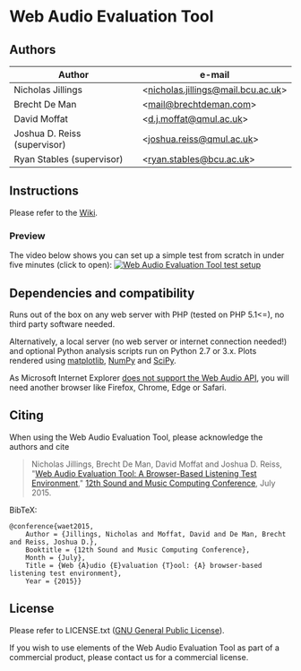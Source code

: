 # Web Audio Evaluation Tool

## Authors

| Author  | e-mail | 
| ------- | ------ |
| Nicholas Jillings 				| <[nicholas.jillings@mail.bcu.ac.uk](mailto:nicholas.jillings@mail.bcu.ac.uk)> |
| Brecht De Man					| <[mail@brechtdeman.com](mailto:mail@brechtdeman.com)> | 
| David Moffat					| <[d.j.moffat@qmul.ac.uk](mailto:d.j.moffat@qmul.ac.uk)>| 
| Joshua D. Reiss (supervisor)	| <[joshua.reiss@qmul.ac.uk](mailto:joshua.reiss@qmul.ac.uk)> | 
| Ryan Stables (supervisor)		| <[ryan.stables@bcu.ac.uk](mailto:ryan.stables@bcu.ac.uk)> | 


## Instructions

Please refer to the [Wiki](https://github.com/BrechtDeMan/WebAudioEvaluationTool/wiki). 

### Preview
The video below shows you can set up a simple test from scratch in under five minutes (click to open): 
[![Web Audio Evaluation Tool test setup](https://img.youtube.com/vi/T_rwE6Gt9sI/0.jpg)](https://www.youtube.com/watch?v=T_rwE6Gt9sI)

## Dependencies and compatibility

Runs out of the box on any web server with PHP (tested on PHP 5.1<=), no third party software needed. 

Alternatively, a local server (no web server or internet connection needed!) and optional Python analysis scripts run on Python 2.7 or 3.x. 
Plots rendered using [matplotlib](http://matplotlib.org), [NumPy](http://matplotlib.org) and [SciPy](http://scipy.org). 

As Microsoft Internet Explorer [does not support the Web Audio API](http://caniuse.com/#feat=audio-api), you will need another browser like Firefox, Chrome, Edge or Safari.

## Citing

When using the Web Audio Evaluation Tool, please acknowledge the authors and cite 

> Nicholas Jillings, Brecht De Man, David Moffat and Joshua D. Reiss, "[Web Audio Evaluation Tool: A Browser-Based Listening Test Environment](http://smcnetwork.org/system/files/SMC2015_submission_88.pdf)," [12th Sound and Music Computing Conference](http://www.maynoothuniversity.ie/smc15/), July 2015.

BibTeX: 

    @conference{waet2015,
    	Author = {Jillings, Nicholas and Moffat, David and De Man, Brecht and Reiss, Joshua D.},
	    Booktitle = {12th Sound and Music Computing Conference},
	    Month = {July},
	    Title = {Web {A}udio {E}valuation {T}ool: {A} browser-based listening test environment},
    	Year = {2015}}

## License

Please refer to LICENSE.txt ([GNU General Public License](http://www.gnu.org/licenses/gpl-3.0.en.html)).

If you wish to use elements of the Web Audio Evaluation Tool as part of a commercial product, please contact us for a commercial license. 
